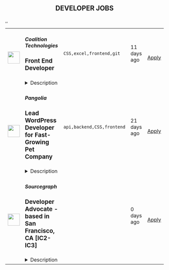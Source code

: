 <div align="center"><h2>DEVELOPER JOBS</h2></div><table><tr>
                <td width="100" height="100" rowspan="2">
                    <img src="https://remotive.com/job/1680495/logo" width="38px" height="auto">
                </td>
                <td width="300">
                    <h5>Coalition Technologies </h5>
                    <h3>Front End Developer</h3>
                </td>
                <td width="300">
                    <code>CSS,excel,frontend,git</code>
                </td>
                <td width="200">
                <text>11 days ago</text>
                </td>
                <td width="100" rowspan="2">
                <a href="https://remotive.com/remote-jobs/software-dev/front-end-developer-1680495" align="right" target="_blank">Apply</a>
                </td>
            </tr>
            <tr>
                <td colspan="3">
                <details><summary>Description</summary>
                <p class="h3">WHY YOU SHOULD APPLY:</p>
<p> </p>
<p>Coalition Technologies is devoted to delivering clients the highest quality work while providing our team a fun, thriving, and innovative environment. Along with the opportunity for tremendous career growth and rapid advancement, CT offers:</p>
<ul style="">
<li style="">The most competitive profit-sharing bonus plan in the industry, paying up to 50% of company profits to full-time employees each month!</li>
<li style="">A highly competitive Paid Time Off plan, promoting quality work-life balance.</li>
<li style="">Subsidized gym memberships to help team members feel their best.</li>
<li style="">Medical, dental, vision, and life insurance packages for all US-based team members.</li>
<li style="">International Health Insurance Reimbursement Program for all international team members, a benefit unique to Coalition.</li>
<li style="">Device upgrade and learning reimbursement programs.</li>
<li style="">Motivating career development plans with clearly defined goals and rewards.</li>
<li style="">Additional job-specific incentives and bonuses.</li>
</ul>
<p>Plus, 100% of our team works remotely with the support of time tracking software. Our company culture specializes in supporting remote team members, and we’ve been doing so for more than a decade. CT welcomes your application, wherever in the world it's coming from!</p>
<p class="h3"> </p>
<p class="h3">YOU SHOULD HAVE:</p>
<p> </p>
<ul style="">
<li style="">An expertise in HTML5, CSS3 and jQuery</li>
<li style="">A thorough understanding of cross-browser compatibility issues</li>
<li style="">Experience with media queries</li>
<li style="">A knowledge of CSS platforms such as Twitter’s Bootstrap</li>
<li style="">An ability to multi-task on multiple projects and tasks at the same time</li>
<li style="">Great attention to detail and be highly organized</li>
<li style="">A positive and upbeat attitude with the ability to learn quickly</li>
<li style="">Proficiency in PHP/MYSQL and AJAX (preferred)</li>
<li style="">Experience with WordPress, BigCommerce, Magento, and Shopify (preferred)</li>
<li style="">Excellent written and spoken English</li>
<li style="">The availability to work 40 hours per week from 9:00 am to 6:00 pm PST</li>
<li style="">The ability to adapt to a diverse and multicultural environment</li>
<li style="">Passion to build a startup</li>
<li style="">Reliable transportation if working in-house</li>
<li style="">A reliable workstation with a fast computer, microphone and speakers, reliable internet and power if working remotely</li>
</ul>
<p class="h3"> </p>
<p class="h3">YOUR DUTIES AND TASKS:</p>
<p> </p>
<ul style="">
<li style="">Transforming complex layout PSDs into pixel-perfect presentation-layer HTML5/CSS3 templates</li>
<li style="">Creating responsive website designs</li>
<li style="">Building websites with WordPress, extending and developing plugins and themes</li>
<li style="">Working with Photoshop, Illustrator, and Fireworks to create images optimized for the web</li>
<li style="">Working with version control systems such as GIT / SVN</li>
<li style="">Working under tight deadlines</li>
<li style="">Handling multiple projects at the same time</li>
<li style="">Producing high quality of work with a strong focus on detail</li>
</ul>
<p class="h5"> </p>
<p class="h5">We are looking for talented and diligent candidates who excel in our skills tests, and will consider these candidates even if past experience or educational background criteria aren't met.</p><p class="h5"><br></p><p>*California, New York, Washington, and Colorado: starting base pay for this position ranges between $15 - $35 per hour.</p>
<p>Compensation may vary based on factors such as experience, 
qualifications, skills test performance, geographic location, and 
seniority of the position offered. Outside of California, New York, 
Washington, and Colorado compensation may fall outside the above ranges.</p>
<img src="https://remotive.com/job/track/1680495/blank.gif?source=public_api" alt=""/>
                </details>
                </td>
            </tr>,<tr>
                <td width="100" height="100" rowspan="2">
                    <img src="https://remotive.com/job/1854159/logo" width="38px" height="auto">
                </td>
                <td width="300">
                    <h5>Pangolia</h5>
                    <h3>Lead WordPress Developer for Fast-Growing Pet Company</h3>
                </td>
                <td width="300">
                    <code>api,backend,CSS,frontend</code>
                </td>
                <td width="200">
                <text>21 days ago</text>
                </td>
                <td width="100" rowspan="2">
                <a href="https://remotive.com/remote-jobs/software-dev/lead-wordpress-developer-for-fast-growing-pet-company-1854159" align="right" target="_blank">Apply</a>
                </td>
            </tr>
            <tr>
                <td colspan="3">
                <details><summary>Description</summary>
                <p class="MsoNormal" style="margin-bottom: 0cm; line-height: normal;"><span style="mso-fareast- mso-font-kerning: 0pt; mso-ligatures: none; mso-ansi-language: #2000; mso-fareast-language: #2000;">(btw, here's a quick video that explains the position: <a href="https://youtu.be/s8aW66ZB8_o?feature=shared" rel="nofollow"><span style="color: blue;">https://youtu.be/s8aW66ZB8_o?feature=shared</span></a>)<br><strong><br></strong></span><strong><span style="mso-fareast-mso-bidi-mso-font-kerning: 0pt; mso-ligatures: none; mso-ansi-language: #2000; mso-fareast-language: #2000;">👉</span></strong><strong><span style="mso-fareast-mso-font-kerning: 0pt; mso-ligatures: none; mso-ansi-language: #2000; mso-fareast-language: #2000;"> Are you a talented web developer who loves WordPress? And do you get excited about building new features that will be used by millions of pet lovers every month? Then this could very well be the opportunity for you!</span></strong></p>
<p> </p>
<p class="MsoNormal" style="margin-bottom: 0cm; line-height: normal;"><span style="mso-fareast- mso-font-kerning: 0pt; mso-ligatures: none; mso-ansi-language: #2000; mso-fareast-language: #2000;"><br>We’re <a href="https://pangolia.com/" rel="nofollow"><span style="color: blue;">Pangolia</span></a>—one of the fastest-growing pet companies, and we’re on a mission to create the biggest, most helpful pet company in the world. Our largest sites: <a href="https://www.catster.com/" rel="nofollow"><span style="color: blue;">Catster.com</span></a>, <a href="https://www.dogster.com/" rel="nofollow"><span style="color: blue;">Dogster.com</span></a>, <a href="https://www.hepper.com/" rel="nofollow"><span style="color: blue;">Hepper.com</span></a>, and <a href="https://petkeen.com/" rel="nofollow"><span style="color: blue;">PetKeen.com</span></a> are visited by more than 60 million pet lovers every year, and we’re undergoing rapid growth.</span></p>
<p> </p>
<p class="MsoNormal" style="margin-bottom: 0cm; line-height: normal;"><span style="mso-fareast- mso-font-kerning: 0pt; mso-ligatures: none; mso-ansi-language: #2000; mso-fareast-language: #2000;"><br>Our media sites are all built on WordPress, and our own cat furniture e-commerce brand, Hepper, is running on WooCommerce.</span></p>
<p> </p>
<p class="MsoNormal" style="margin-bottom: 12.0pt; line-height: normal;"><span style="mso-fareast- mso-font-kerning: 0pt; mso-ligatures: none; mso-ansi-language: #2000; mso-fareast-language: #2000;"><br>In this position you would be the lead web developer, which will consist of fixing the issues that come up, proactively keeping our sites secure, and building new things.</span></p>
<p> </p>
<p class="MsoNormal" style="margin-bottom: 12.0pt; line-height: normal;"><span style="mso-fareast- mso-font-kerning: 0pt; mso-ligatures: none; mso-ansi-language: #2000; mso-fareast-language: #2000;">We’re a 100% remote company so you’d have the freedom to work from anywhere. It's a full-time position (40 hours a week), yet you get to plan your own schedule and work whenever you want. You will become an integral member of our team at Pangolia consisting of a diverse group of more than 80 talented individuals from all over the world, joining us on our united goal of building the biggest, most helpful pet company in the world.</span></p>
<p> </p>
<p class="MsoNormal" style="margin-bottom: 12.0pt; line-height: normal;"><span style="mso-fareast- mso-bidi-mso-font-kerning: 0pt; mso-ligatures: none; mso-ansi-language: #2000; mso-fareast-language: #2000;">📌</span><span style="mso-fareast- mso-font-kerning: 0pt; mso-ligatures: none; mso-ansi-language: #2000; mso-fareast-language: #2000;"> Note: we’re a fast-paced kickass team with very high expectations of ourselves and each other, and <strong>we work really hard</strong>. The webdev department needs to become kickass, so this position will definitely require working on some weekends.</span></p>
<p> </p>
<p class="MsoNormal" style="margin-bottom: 12.0pt; line-height: normal;"><span style="mso-fareast- mso-bidi-mso-font-kerning: 0pt; mso-ligatures: none; mso-ansi-language: #2000; mso-fareast-language: #2000;">💻</span><span style="mso-fareast- mso-font-kerning: 0pt; mso-ligatures: none; mso-ansi-language: #2000; mso-fareast-language: #2000;"> We’re looking for a fullstack developer. However, for this position, <strong>it is much more important to be great at backend coding than frontend design</strong>. Our sites already look great on the front end, but it’s mainly on the back end where a lot of work needs to be done. (we also have graphic designers on our team)</span></p>
<p> </p>
<p class="MsoNormal" style="margin-bottom: 12.0pt; line-height: normal;"><span style="mso-fareast- mso-bidi-mso-font-kerning: 0pt; mso-ligatures: none; mso-ansi-language: #2000; mso-fareast-language: #2000;">💬</span><span style="mso-fareast- mso-font-kerning: 0pt; mso-ligatures: none; mso-ansi-language: #2000; mso-fareast-language: #2000;"> <strong>Strong communication and team collaboration skills are a MUST. </strong>We're a remote company, so great communication is a fundamental part of making the company thrive.</span></p>
<p> </p>
<p class="MsoNormal" style="margin-bottom: 12.0pt; line-height: normal;"><span style="mso-fareast- mso-font-kerning: 0pt; mso-ligatures: none; mso-ansi-language: #2000; mso-fareast-language: #2000;">—&gt; All in all, this is a great opportunity if you’re an amazing developer looking to rapidly grow your skills whilst working alongside peers who are at the top of their field.</span></p>
<p> </p>
<div class="h2" style="margin-bottom: 0cm; line-height: normal;"><strong><span style="mso-fareast- mso-font-kerning: 0pt; mso-ligatures: none; mso-ansi-language: #2000; mso-fareast-language: #2000;">Big projects in front of us right now:</span></strong></div>
<div class="h2" style="margin-bottom: 0cm; line-height: normal;"> </div>
<ol style="">
<li style=""><span style="mso-fareast- mso-font-kerning: 0pt; mso-ligatures: none; mso-ansi-language: #2000; mso-fareast-language: #2000;">Make Catster.com, Dogster.com, PetKeen.com, and Hepper.com the fastest loading websites when compared to our competitors, and have fewer display ads than the competition.<br></span></li>
<li style=""><span style="mso-fareast- mso-font-kerning: 0pt; mso-ligatures: none; mso-ansi-language: #2000; mso-fareast-language: #2000;">Build out the Hepper.com e-commerce experience: revamping checkout pages, category pages, product listings, and making sure that data analytics on Hepper is properly configured.<br></span></li>
<li style=""><span style="mso-fareast- mso-font-kerning: 0pt; mso-ligatures: none; mso-ansi-language: #2000; mso-fareast-language: #2000;">Clearing the big backlog of tasks that has piled up over the last couple of months. We are behind, and we have lots to do, so it’s important that you hit the ground running!</span></li>
<li style=""><span style="mso-fareast- mso-font-kerning: 0pt; mso-ligatures: none; mso-ansi-language: #2000; mso-fareast-language: #2000;">In this role, you would over the next 3-4 months hire 1-2 developers in your department. So, it’s crucial that you’re excited about managing, inspiring, and doing code reviews with other developers too.</span></li>
</ol>
<p> </p>
<p class="MsoNormal" style="margin-bottom: 0cm; line-height: normal;"><strong><span style="mso-fareast- mso-font-kerning: 0pt; mso-ligatures: none; mso-ansi-language: #2000; mso-fareast-language: #2000;">You will be responsible for<br></span></strong></p>
<ul style="">
<li class="MsoNormal" style=""><span style="mso-fareast-mso-font-kerning: 0pt; mso-ligatures: none; mso-ansi-language: #2000; mso-fareast-language: #2000;">Making the webdev department kickass: catching up with the backlog of tasks, and being an amazing communicator.</span></li>
<li class="MsoNormal" style=""><span style="mso-fareast- mso-font-kerning: 0pt; mso-ligatures: none; mso-ansi-language: #2000; mso-fareast-language: #2000;">After 3-4 hiring months: hiring 1-2 web developers who will work under you. It’s therefore important you are excited about hiring, managing, and doing code reviews with developers. We can help teach you the skills to hire and manage developers, though, you must be excited about this for this to work.<br></span></li>
<li class="MsoNormal" style=""><span style="mso-fareast- mso-font-kerning: 0pt; mso-ligatures: none; mso-ansi-language: #2000; mso-fareast-language: #2000;">Developing new tools and software that help millions of pet lovers every month (could for example be to develop a Puppy Weight Chart Tool / Calculator that helps pet owners predict how fast, and how big their dog will grow)</span></li>
<li class="MsoNormal" style=""><span style="mso-fareast- mso-font-kerning: 0pt; mso-ligatures: none; mso-ansi-language: #2000; mso-fareast-language: #2000;">Developing, testing, and maintaining new features and solutions for our WordPress sites for desktop and mobile browsers that are optimized for high traffic.<br></span></li>
<li class="MsoNormal" style=""><span style="mso-fareast- mso-font-kerning: 0pt; mso-ligatures: none; mso-ansi-language: #2000; mso-fareast-language: #2000;">Create, review, and update technical documentation such as contributing to our development processes, QA procedures, and technical planning</span></li>
<li class="MsoNormal" style=""><span style="mso-fareast- mso-font-kerning: 0pt; mso-ligatures: none; mso-ansi-language: #2000; mso-fareast-language: #2000;">Communicating and supporting our content and marketing departments with dev/IT requests, troubleshooting, fixing bugs<br></span></li>
<li class="MsoNormal" style=""><span style="mso-fareast- mso-font-kerning: 0pt; mso-ligatures: none; mso-ansi-language: #2000; mso-fareast-language: #2000;">Performing scheduled and non-scheduled maintenance and security updates on our WordPress sites</span></li>
<li class="MsoNormal" style=""><span style="mso-fareast- mso-font-kerning: 0pt; mso-ligatures: none; mso-ansi-language: #2000; mso-fareast-language: #2000;">Always proactively being on top of things and securing and protecting our WordPress sites from hackers and malware, as well as eliminating risks<br></span></li>
<li class="MsoNormal" style=""><span style="mso-fareast- mso-font-kerning: 0pt; mso-ligatures: none; mso-ansi-language: #2000; mso-fareast-language: #2000;">Be informed of relevant new technology and best practices</span></li>
</ul>
<p> </p>
<p class="MsoNormal" style="margin-bottom: 0cm; line-height: normal;"><strong><span style="mso-fareast- mso-font-kerning: 0pt; mso-ligatures: none; mso-ansi-language: #2000; mso-fareast-language: #2000;">You are expected to have:</span></strong></p>
<p> </p>
<ul style="" type="disc">
<li class="MsoNormal" style=""><span style="mso-fareast- mso-font-kerning: 0pt; mso-ligatures: none; mso-ansi-language: #2000; mso-fareast-language: #2000;"><span style="mso-fareast- mso-font-kerning: 0pt; mso-ligatures: none; mso-ansi-language: #2000; mso-fareast-language: #2000;">Experience with HTML, CSS, JavaScript/jQuery, and PHP</span></span></li>
<li class="MsoNormal" style=""><span style="mso-fareast- mso-font-kerning: 0pt; mso-ligatures: none; mso-ansi-language: #2000; mso-fareast-language: #2000;"><span style="mso-fareast- mso-font-kerning: 0pt; mso-ligatures: none; mso-ansi-language: #2000; mso-fareast-language: #2000;">Experience with MySQL and managing databases</span></span></li>
<li class="MsoNormal" style=""><span style="mso-fareast- mso-font-kerning: 0pt; mso-ligatures: none; mso-ansi-language: #2000; mso-fareast-language: #2000;"><span style="mso-fareast- mso-font-kerning: 0pt; mso-ligatures: none; mso-ansi-language: #2000; mso-fareast-language: #2000;">Experience with WordPress development (e.g. themes, hooks, filters, plugin API, etc)</span></span></li>
<li class="MsoNormal" style=""><span style="mso-fareast- mso-font-kerning: 0pt; mso-ligatures: none; mso-ansi-language: #2000; mso-fareast-language: #2000;"><span style="mso-fareast- mso-font-kerning: 0pt; mso-ligatures: none; mso-ansi-language: #2000; mso-fareast-language: #2000;">Experience with build tools like Webpack or ViteJS</span></span></li>
<li class="MsoNormal" style=""><span style="mso-fareast- mso-font-kerning: 0pt; mso-ligatures: none; mso-ansi-language: #2000; mso-fareast-language: #2000;"><span style="mso-fareast- mso-font-kerning: 0pt; mso-ligatures: none; mso-ansi-language: #2000; mso-fareast-language: #2000;">Experience with Composer and a basic understanding of autoloading, dependency management, and dependency injection</span></span></li>
<li class="MsoNormal" style=""><span style="mso-fareast- mso-font-kerning: 0pt; mso-ligatures: none; mso-ansi-language: #2000; mso-fareast-language: #2000;"><span style="mso-fareast- mso-font-kerning: 0pt; mso-ligatures: none; mso-ansi-language: #2000; mso-fareast-language: #2000;">Experience with SSH and comfortable with basic terminal usage</span></span></li>
<li class="MsoNormal" style=""><span style="mso-fareast- mso-font-kerning: 0pt; mso-ligatures: none; mso-ansi-language: #2000; mso-fareast-language: #2000;"><span style="mso-fareast- mso-font-kerning: 0pt; mso-ligatures: none; mso-ansi-language: #2000; mso-fareast-language: #2000;">Experience with Git (and GitHub)</span></span></li>
<li class="MsoNormal" style=""><span style="mso-fareast- mso-font-kerning: 0pt; mso-ligatures: none; mso-ansi-language: #2000; mso-fareast-language: #2000;"><span style="mso-fareast- mso-font-kerning: 0pt; mso-ligatures: none; mso-ansi-language: #2000; mso-fareast-language: #2000;">Troubleshooting abilities (ie include finding CSS and JavaScript conflicts using browser developer tools, navigating codebases in theme and plugins, and determining whether a plugin or theme code could be causing a code conflict)</span></span></li>
<li class="MsoNormal" style=""><span style="mso-fareast- mso-font-kerning: 0pt; mso-ligatures: none; mso-ansi-language: #2000; mso-fareast-language: #2000;"><span style="mso-fareast- mso-font-kerning: 0pt; mso-ligatures: none; mso-ansi-language: #2000; mso-fareast-language: #2000;">The ability to take a project on your own and get it done before the deadline</span></span></li>
<li class="MsoNormal" style=""><span style="mso-fareast- mso-font-kerning: 0pt; mso-ligatures: none; mso-ansi-language: #2000; mso-fareast-language: #2000;"><span style="mso-fareast- mso-font-kerning: 0pt; mso-ligatures: none; mso-ansi-language: #2000; mso-fareast-language: #2000;">Strong communication skills. This is a MUST as we work remotely. (most of our communication is written in Slack with occasional calls)</span></span>
<p> </p>
</li>
</ul>
<p class="MsoNormal" style="margin-bottom: 0cm; line-height: normal;"><span style="mso-fareast- mso-font-kerning: 0pt; mso-ligatures: none; mso-ansi-language: #2000; mso-fareast-language: #2000;"> </span></p>
<p class="MsoNormal" style="margin-bottom: 12.0pt; line-height: normal;"><strong><span style="mso-fareast- mso-font-kerning: 0pt; mso-ligatures: none; mso-ansi-language: #2000; mso-fareast-language: #2000;">The Type of Person We Would Love For This Role</span></strong></p>
<p> </p>
<p class="MsoNormal" style="margin-bottom: 0cm; line-height: normal;"><span style="mso-fareast- mso-font-kerning: 0pt; mso-ligatures: none; mso-ansi-language: #2000; mso-fareast-language: #2000;">—&gt; You are a dependable, friendly communicator</span></p>
<p> </p>
<p class="MsoNormal" style="margin-bottom: 0cm; line-height: normal;"><span style="mso-fareast- mso-font-kerning: 0pt; mso-ligatures: none; mso-ansi-language: #2000; mso-fareast-language: #2000;">—&gt; You’re passionate about solving problems with smart and elegant programming solutions. Your code is clean, understandable, and well-commented</span></p>
<p> </p>
<p class="MsoNormal" style="margin-bottom: 0cm; line-height: normal;"><span style="mso-fareast- mso-font-kerning: 0pt; mso-ligatures: none; mso-ansi-language: #2000; mso-fareast-language: #2000;">—&gt; You’re a self-starter who loves taking initiative and seeing things through to completion.</span></p>
<p> </p>
<p class="MsoNormal" style="margin-bottom: 0cm; line-height: normal;"><span style="mso-fareast- mso-font-kerning: 0pt; mso-ligatures: none; mso-ansi-language: #2000; mso-fareast-language: #2000;">—&gt; You have the curiosity and desire to learn and grow your skills and discover new modern practices and follow the latest trends in WordPress</span></p>
<p> </p>
<p class="MsoNormal" style="margin-bottom: 12.0pt; line-height: normal;"><span style="mso-fareast- mso-font-kerning: 0pt; mso-ligatures: none; mso-ansi-language: #2000; mso-fareast-language: #2000;">—&gt; You’re able to juggle around and work on different projects and side tasks on a weekly basis. While we wish we could focus on one thing for weeks at a time to make it perfect, that’s often not the reality in a competitive market.</span></p>
<p> </p>
<p class="MsoNormal" style="margin-bottom: 0cm; line-height: normal;"><strong><span style="mso-fareast- mso-font-kerning: 0pt; mso-ligatures: none; mso-ansi-language: #2000; mso-fareast-language: #2000;">Benefits/Perks when working at Pangolia</span></strong></p>
<p> </p>
<p class="MsoNormal" style="margin-bottom: 0cm; line-height: normal;"><span style="mso-fareast- mso-bidi-mso-font-kerning: 0pt; mso-ligatures: none; mso-ansi-language: #2000; mso-fareast-language: #2000;">🌏</span><span style="mso-fareast- mso-font-kerning: 0pt; mso-ligatures: none; mso-ansi-language: #2000; mso-fareast-language: #2000;"> Work from anywhere (we’re 100% remote)</span></p>
<p> </p>
<p class="MsoNormal" style="margin-bottom: 0cm; line-height: normal;"><span style="mso-fareast- mso-bidi-mso-font-kerning: 0pt; mso-ligatures: none; mso-ansi-language: #2000; mso-fareast-language: #2000;">💡</span><span style="mso-fareast- mso-font-kerning: 0pt; mso-ligatures: none; mso-ansi-language: #2000; mso-fareast-language: #2000;"> Work with a hard-working, talented team of kickass people</span></p>
<p> </p>
<p class="MsoNormal" style="margin-bottom: 0cm; line-height: normal;"><span style="mso-fareast- mso-bidi-mso-font-kerning: 0pt; mso-ligatures: none; mso-ansi-language: #2000; mso-fareast-language: #2000;">🕑</span><span style="mso-fareast- mso-font-kerning: 0pt; mso-ligatures: none; mso-ansi-language: #2000; mso-fareast-language: #2000;"> Flexible work hours, you get to plan your own schedule and work whenever you want</span></p>
<p> </p>
<p class="MsoNormal" style="margin-bottom: 0cm; line-height: normal;"><span style="mso-fareast- mso-bidi-mso-font-kerning: 0pt; mso-ligatures: none; mso-ansi-language: #2000; mso-fareast-language: #2000;">🌴</span><span style="mso-fareast- mso-font-kerning: 0pt; mso-ligatures: none; mso-ansi-language: #2000; mso-fareast-language: #2000;"> Company retreats! (we just did a company retreat in Phuket, Thailand!)</span></p>
<p> </p>
<p class="MsoNormal" style="margin-bottom: 0cm; line-height: normal;"><span style="mso-fareast- mso-bidi-mso-font-kerning: 0pt; mso-ligatures: none; mso-ansi-language: #2000; mso-fareast-language: #2000;">💰</span><span style="mso-fareast- mso-font-kerning: 0pt; mso-ligatures: none; mso-ansi-language: #2000; mso-fareast-language: #2000;"> Your payment is paid biweekly (You’re paid every two weeks)</span></p>
<p> </p>
<p class="MsoNormal" style="margin-bottom: 0cm; line-height: normal;"><strong><span style="mso-fareast- mso-bidi-mso-font-kerning: 0pt; mso-ligatures: none; mso-ansi-language: #2000; mso-fareast-language: #2000;">💻</span></strong><span style="mso-fareast- mso-font-kerning: 0pt; mso-ligatures: none; mso-ansi-language: #2000; mso-fareast-language: #2000;"> We encourage you to find a working environment that suits your needs the best if working from home every single day isn’t for you. (We’ll cover monthly membership and/or day passes for co-working spaces.)<br></span><span style="mso-fareast-mso-bidi-mso-font-kerning: 0pt; mso-ligatures: none; mso-ansi-language: #2000; mso-fareast-language: #2000;">⛱️</span><span style="mso-fareast-mso-font-kerning: 0pt; mso-ligatures: none; mso-ansi-language: #2000; mso-fareast-language: #2000;"> 21 days of paid time off every year</span></p>
<p> </p>
<p class="MsoNormal" style="margin-bottom: 0cm; line-height: normal;"><span style="mso-fareast- mso-bidi-mso-font-kerning: 0pt; mso-ligatures: none; mso-ansi-language: #2000; mso-fareast-language: #2000;">🤝</span><span style="mso-fareast- mso-font-kerning: 0pt; mso-ligatures: none; mso-ansi-language: #2000; mso-fareast-language: #2000;"> Your work with a great, talented team that produces a high-growth work environment (we move fast)</span></p>
<p> </p>
<p class="MsoNormal" style="margin-bottom: 12.0pt; line-height: normal;"><span style="mso-fareast- mso-bidi-mso-font-kerning: 0pt; mso-ligatures: none; mso-ansi-language: #2000; mso-fareast-language: #2000;">📈</span><span style="mso-fareast- mso-font-kerning: 0pt; mso-ligatures: none; mso-ansi-language: #2000; mso-fareast-language: #2000;"> Opportunity to move up in the company, and earn higher pay and bonuses</span></p>
<p> </p>
<p class="MsoNormal" style="margin-bottom: 0cm; line-height: normal;"><strong><span style="mso-fareast- mso-font-kerning: 0pt; mso-ligatures: none; mso-ansi-language: #2000; mso-fareast-language: #2000;">Some things to know about our workflow</span></strong></p>
<p> </p>
<ul style="" type="disc">
<li class="MsoNormal" style=""><span style="mso-fareast- mso-font-kerning: 0pt; mso-ligatures: none; mso-ansi-language: #2000; mso-fareast-language: #2000;"><span style="mso-fareast- mso-font-kerning: 0pt; mso-ligatures: none; mso-ansi-language: #2000; mso-fareast-language: #2000;">Every Monday, we have a one-on-one Zoom meeting to discuss our goals, whether you are meeting your goals, what went well, what did not go well, and so on.</span></span>
<p> </p>
</li>
<li class="MsoNormal" style=""><span style="mso-fareast- mso-font-kerning: 0pt; mso-ligatures: none; mso-ansi-language: #2000; mso-fareast-language: #2000;"><span style="mso-fareast- mso-font-kerning: 0pt; mso-ligatures: none; mso-ansi-language: #2000; mso-fareast-language: #2000;">You would work directly with the CEO, Simon, who trusts you with your responsibility areas and empowers you to come up with and for you to find the solutions. In other words: this role has a lot of freedom for you to work in the way that you think is best for the company. Simon and the team do not micromanage and have no interest in doing so.</span></span>
<p> </p>
</li>
<li class="MsoNormal" style=""><span style="mso-fareast- mso-font-kerning: 0pt; mso-ligatures: none; mso-ansi-language: #2000; mso-fareast-language: #2000;"><span style="mso-fareast- mso-font-kerning: 0pt; mso-ligatures: none; mso-ansi-language: #2000; mso-fareast-language: #2000;">You’re also responsible for maintaining the Github repository of the project you’re working on, committing/pushing/documenting your changes, commenting on your code, and writing SOPs or technical documentation (if necessary). It doesn’t have to be pages long and can be very short and concise. But, as a developer, it makes life so much easier if you can return to your code in the future without having to think too hard about what you did. This is also about being considerate of your teammates' time.</span></span>
<p> </p>
</li>
<li class="MsoNormal" style=""><span style="mso-fareast- mso-font-kerning: 0pt; mso-ligatures: none; mso-ansi-language: #2000; mso-fareast-language: #2000;"><span style="mso-fareast- mso-font-kerning: 0pt; mso-ligatures: none; mso-ansi-language: #2000; mso-fareast-language: #2000;">There must be some overlap in our working hours so you can respond to urgent requests (if any) or chat with your manager or any of our departments on demand if they have an IT question. This means that some extra tasks may arise during the week.</span></span>
<p> </p>
</li>
<li class="MsoNormal" style=""><span style="mso-fareast- mso-font-kerning: 0pt; mso-ligatures: none; mso-ansi-language: #2000; mso-fareast-language: #2000;"><span style="mso-fareast- mso-font-kerning: 0pt; mso-ligatures: none; mso-ansi-language: #2000; mso-fareast-language: #2000;">You might have a day where one of our team members needs something urgent and needs it done the same or the next day, which can be valuable to the company, or a major issue needs to be fixed ASAP, in which case you might have to drop what you're working on and work on that. If your main project's deadline cannot be met because of this (which is understandable), you should be able to communicate this on time.</span></span>
<p> </p>
</li>
<li class="MsoNormal" style=""><span style="mso-fareast- mso-font-kerning: 0pt; mso-ligatures: none; mso-ansi-language: #2000; mso-fareast-language: #2000;"><span style="mso-fareast- mso-font-kerning: 0pt; mso-ligatures: none; mso-ansi-language: #2000; mso-fareast-language: #2000;">However, most of the time you are able to work on your main projects in solitary. We understand that developers need complete focus. You can also chat and ask questions in our Slack channels.</span></span>
<p> </p>
</li>
</ul>
<p class="MsoNormal" style="margin-bottom: 0cm; line-height: normal;"><strong><span style="mso-fareast- mso-font-kerning: 0pt; mso-ligatures: none; mso-ansi-language: #2000; mso-fareast-language: #2000;">The team (and our work culture)</span></strong></p>
<p> </p>
<p class="MsoNormal" style="margin-bottom: 12.0pt; line-height: normal;"><span style="mso-fareast- mso-font-kerning: 0pt; mso-ligatures: none; mso-ansi-language: #2000; mso-fareast-language: #2000;">You’ll get to be part of a 100% remote company consisting of a diverse group of 80 talented individuals from all over the world. The people you will find on the team are veterinarians, marketers, content writers, editors, social media managers, graphics designers, content managers, and a lot more.</span></p>
<p> </p>
<p class="MsoNormal" style="margin-bottom: 12.0pt; line-height: normal;"><span style="mso-fareast- mso-font-kerning: 0pt; mso-ligatures: none; mso-ansi-language: #2000; mso-fareast-language: #2000;">And you’ll get to join us on our united mission of improving the lives of pets and those who care for them. We dream big, and our mission is to become the biggest, most helpful pet company in the world.</span></p>
<p> </p>
<p class="MsoNormal" style="margin-bottom: 12.0pt; line-height: normal;"><span style="mso-fareast- mso-font-kerning: 0pt; mso-ligatures: none; mso-ansi-language: #2000; mso-fareast-language: #2000;">You’ll get to be part of a company that’s undergoing hyper-growth, and the fast-paced work environment that comes with it.</span></p>
<p> </p>
<p class="MsoNormal" style="margin-bottom: 12.0pt; line-height: normal;"><span style="mso-fareast- mso-font-kerning: 0pt; mso-ligatures: none; mso-ansi-language: #2000; mso-fareast-language: #2000;">And we’ve managed to grow at a healthy pace without ever sacrificing our culture and values.</span></p>
<p> </p>
<p class="MsoNormal" style="margin-bottom: 12.0pt; line-height: normal;"><span style="mso-fareast- mso-font-kerning: 0pt; mso-ligatures: none; mso-ansi-language: #2000; mso-fareast-language: #2000;">Our company culture is focused on work and collaboration, but also being open to the casual humor and chatter that makes us get to know each other.</span></p>
<p> </p>
<p class="MsoNormal" style="margin-bottom: 0cm; line-height: normal;"><span style="mso-fareast- mso-font-kerning: 0pt; mso-ligatures: none; mso-ansi-language: #2000; mso-fareast-language: #2000;">We value the freedom of being able to work from anywhere, trust, and collaboration.</span></p>
<img src="https://remotive.com/job/track/1854159/blank.gif?source=public_api" alt=""/>
                </details>
                </td>
            </tr>,<tr>
                <td width="100" height="100" rowspan="2">
                    <img src="https://pbs.twimg.com/profile_images/1428393724527190022/4mt5PACL_400x400.png" width="38px" height="auto">
                </td>
                <td width="300">
                    <h5>Sourcegraph</h5>
                    <h3>Developer Advocate - based in San Francisco, CA [IC2-IC3]</h3>
                </td>
                <td width="300">
                    <code></code>
                </td>
                <td width="200">
                <text>0 days ago</text>
                </td>
                <td width="100" rowspan="2">
                <a href="https://boards.greenhouse.io/sourcegraph91/jobs/4913314004" align="right" target="_blank">Apply</a>
                </td>
            </tr>
            <tr>
                <td colspan="3">
                <details><summary>Description</summary>
                
    <div class="content-intro"><h3>ALL SOURCEGRAPH ROLES ARE FULLY REMOTE</h3>
<h2><span style="color: #a112ff;">Who we are</span></h2>
<p>Our mission at Sourcegraph is to make it so that&nbsp;<a class="c-link" href="https://handbook.sourcegraph.com/strategy-goals/strategy" target="_blank" data-stringify-link="https://handbook.sourcegraph.com/strategy-goals/strategy" data-sk="tooltip_parent">everyone can code</a>, not just ~0.1% of the population. Our code graph powers Cody, the most powerful and accurate AI coding assistant, as well as our Code Search product, which helps devs explore their entire codebase and make large-scale migrations and security fixes. We’re building software that builds software, and in doing so we’re making devs more productive and preparing for a world where a lot more code gets written.</p>
<p>It’s an exciting time to join Sourcegraph. AI has taken over the world, and we’ve spent the last 10 years building infrastructure that’s integral to making AI generated code more powerful and accurate. Our customers include 4/5 FAANG companies, 4 of the top 10 banks, government organizations, Uber, Plaid, and many other companies building the software that pushes the world forward. We’ve raised $225M at a $2.625B valuation from <a class="c-link" href="https://techcrunch.com/2021/07/13/sourcegraph-raises-125m-series-d-on-2-6b-valuation-for-universal-code-search-tool/" target="_blank" data-stringify-link="https://techcrunch.com/2021/07/13/sourcegraph-raises-125m-series-d-on-2-6b-valuation-for-universal-code-search-tool/" data-sk="tooltip_parent">Andreessen Horowitz</a>,&nbsp;<a class="c-link" href="https://about.sourcegraph.com/blog/series-c-with-sequoia/" target="_blank" data-stringify-link="https://about.sourcegraph.com/blog/series-c-with-sequoia/" data-sk="tooltip_parent">Sequoia</a>,&nbsp;<a class="c-link" href="https://www.redpoint.com/companies/sourcegraph/" target="_blank" data-stringify-link="https://www.redpoint.com/companies/sourcegraph/" data-sk="tooltip_parent">Redpoint</a>,&nbsp;<a class="c-link" href="https://medium.com/craft-ventures/why-we-invested-in-sourcegraph-5ace28317e3d" target="_blank" data-stringify-link="https://medium.com/craft-ventures/why-we-invested-in-sourcegraph-5ace28317e3d" data-sk="tooltip_parent">Craft</a>&nbsp;and others. We’re making ambitious bets on our future and we’re looking to hire exceptional people to join our team as we make Sourcegraph one of the biggest and most influential companies in the world.</p></div>

    <h2><span style="color: rgb(140, 51, 236);">Working hours</span></h2>
<p>While Sourcegraph is fully remote, we require the successful candidate for this role to reside in San Francisco, California. Regular attendance at weekly Developer and AI events in the city is an essential aspect of this position.</p>
<h2><span style="color: rgb(140, 51, 236);">Why this job is exciting</span></h2>
<p><a href="https://about.sourcegraph.com/cody?utm_source=google&amp;utm_medium=cpc&amp;utm_campaign=19895311885&amp;utm_term=sourcegraph%20cody&amp;gclid=CjwKCAjw0ZiiBhBKEiwA4PT9z9jbT-6ncbQS5bLcQHfuIy9Je5bCogDwICrbbZ8Z9TkwiKkenGMuFRoCptEQAvD_BwE">Cody</a> is the best AI coding assistant today, and you'll get to help build it and get it in the hands of millions of devs. (It's also open source and built in public.) AI applied to software engineering will change the world more than any single other technology. We're perfectly positioned to keep building the best coding AI because of our large-scale, deep understanding of code inside the most advanced companies in the world and across the world of public code.</p>
<p>As a Developer Advocate, you will spend 75% of your time engaging with Developers at events in person and 25% of your time creating content and recording videos.</p>
<h2><span style="color: rgb(140, 51, 236);">Job responsibilities</span></h2>
<ul>
<li>Attend 1-3 meet-ups and events in San Francisco weekly</li>
<li>Represent our user community within Sourcegraph</li>
<li>Build apps with Cody in public</li>
<li>Build integrations on top of Cody (such as teaching Cody how to use and gather information from other dev tools, including logging, perf, etc., tools)</li>
<li>Livestream and record demos of what you build, for Twitter, YouTube, Twitch, etc.</li>
<li>Be an incredibly helpful and inspirational member of our dev community yourself and help grow it</li>
<li>Write awesome technical blog posts</li>
<li>Promote Sourcegraph on social media</li>
<li>Help connect our user community growth to our product-led growth engine</li>
<li>Overall, help define what dev advocacy means at Sourcegraph</li>
</ul>
<h2><span style="color: rgb(140, 51, 236);">Skills and experience</span></h2>
<p>Your skill-set:</p>
<ul>
<li>You are intrinsically motivated by Sourcegraph’s mission and <a href="https://about.sourcegraph.com/cody?utm_source=google&amp;utm_medium=cpc&amp;utm_campaign=19895311885&amp;utm_term=sourcegraph%20cody&amp;gclid=CjwKCAjw0ZiiBhBKEiwA4PT9z9jbT-6ncbQS5bLcQHfuIy9Je5bCogDwICrbbZ8Z9TkwiKkenGMuFRoCptEQAvD_BwE">Cody</a>.&nbsp;</li>
<li>Experience as a software engineer or prolific coding</li>
<li>TypeScript skills (<a href="https://sourcegraph.com/github.com/sourcegraph/sourcegraph/-/tree/client/cody">Cody's code</a> is open source)</li>
<li>Able to communicate technical concepts in a simple and engaging way</li>
<li>Experience creating high-quality technical writing and videos</li>
<li>Experience working in a high-agency environment that requires ownership</li>
</ul>
<p>&nbsp;Bonus Points:</p>
<ul>
<li>You’ve established a strong following on social media platforms</li>
</ul>
<h2><span style="color: rgb(140, 51, 236);">Level</span></h2>
<p>This job is an IC2-IC3.&nbsp; You can read more about <a href="https://handbook.sourcegraph.com/benefits-pay-perks/pay-expenses/compensation/leveling-guide/">our job leveling philosophy</a> in our Handbook.</p>
<h2><span style="color: rgb(140, 51, 236);">Compensation</span></h2>
<p><strong>We pay you an above-average salary</strong> because we want to hire the best people who are fully focused on helping Sourcegraph succeed, not worried about paying bills. You will have the flexibility to work and live anywhere in the world<em> (unless specified otherwise in the job description)</em>, and we’ll never take your location or current/past salary information into account when determining your compensation.&nbsp; As an <a href="https://handbook.sourcegraph.com/company-info-and-process/values/#sts=Open%20and%20transparent">open and transparent </a>company that values equitable and competitive compensation for everyone, our <a href="https://handbook.sourcegraph.com/benefits-pay-perks/pay-expenses/compensation/">compensation ranges are visible</a> to every single Sourcegraph Teammate. To determine your salary, we use a number of market and data-driven salary sources and target the high-end of the range, ensuring that we’re always paying above market regardless of where you live in the world.&nbsp;&nbsp;</p>
<p>The target compensation for this role is $128,314 USD (IC2) and $158,404 (IC3)&nbsp; base.</p>
<p>&nbsp;In addition to our cash compensation, we offer equity (because when we succeed as a company, we want you to succeed, too) and generous <a href="https://handbook.sourcegraph.com/benefits-pay-perks/benefits-perks/">perks &amp; benefits</a>.</p>
<h2><strong><span style="color: #8c33ec;">Interview process</span>&nbsp;</strong></h2>
<p><em><span style="font-weight: 400;">Below is the interview process you can expect for this role (you can read more about </span></em><a href="https://handbook.sourcegraph.com/talent/types_of_interviews"><em><span style="font-weight: 400;">the types of interviews</span></em></a><em><span style="font-weight: 400;"> in our Handbook). It may look like a lot of steps, but rest assured that we move quickly and the steps are designed to help you get the information needed to determine if we’re the right fit for you… Interviewing is a two-way street, after all!&nbsp;</span></em></p>
<p><span style="font-weight: 400;">We expect the interview process to take 4.5</span><span style="font-weight: 400;">&nbsp;</span><span style="font-weight: 400;">hours in total.</span><span style="font-weight: 400;">&nbsp;</span><span style="font-weight: 400;"><br><br></span></p>
<p><strong>👋 Introduction Stage</strong><span style="font-weight: 400;"> - we have initial conversations to get to know you better…</span></p>
<ul>
<li style="font-weight: 400;"><span style="font-weight: 400;">[30m] </span><a href="https://handbook.sourcegraph.com/departments/people-talent/talent/process/types_of_interviews/#recruiter-screen"><span style="font-weight: 400;">Recruiter Screen</span></a><span style="font-weight: 400;"> with Kelsey Nagel</span></li>
<li style="font-weight: 400;"><span style="font-weight: 400;">[30m] </span><a href="https://handbook.sourcegraph.com/departments/people-talent/talent/process/types_of_interviews/#hiring-manager-screen"><span style="font-weight: 400;">Hiring Manager Screen</span></a> with Ado Kukic</li>
</ul>
<p><strong>🧑‍💻 Team Interview Stage</strong><span style="font-weight: 400;"> - we then delve into your experience in more depth and introduce you to members of the team…</span></p>
<ul>
<li style="font-weight: 400;"><span style="font-weight: 400;">[60m] </span><a href="https://handbook.sourcegraph.com/departments/people-talent/talent/process/types_of_interviews/#resume-deep-dive"><span style="font-weight: 400;">Resume Deep Dive</span></a> with Kelsey Nagel and Ado Kukic</li>
<li>[60m]&nbsp;<a href="https://handbook.sourcegraph.com/departments/people-talent/talent/process/types_of_interviews/#developer-relations-working-session">Working Session</a>&nbsp;with Alex Isken, Justin Dorfman, Raman Sharma, Beyang Liu, Ado Kukic, Amie Rotherham</li>
<li>[45m]&nbsp;<a href="https://about.sourcegraph.com/handbook/talent/types_of_interviews#cross-functional-team-collaboration-interview">Cross-functional team collaboration</a>&nbsp;with Justin Dorfman and Amie Rotherham&nbsp;</li>
</ul>
<p><strong>🎉 Final Interview Stage </strong><span style="font-weight: 400;">- we move you to our final round, where you meet cross-functional partners and gain a better understanding of our business and values holistically…</span></p>
<ul>
<li style="font-weight: 400;"><span style="font-weight: 400;">[30m] </span><a href="https://handbook.sourcegraph.com/departments/people-talent/talent/process/types_of_interviews/#values-interview"><span style="font-weight: 400;">Values Interview</span></a></li>
<li style="font-weight: 400;"><span style="font-weight: 400;">[30m] </span><a href="https://handbook.sourcegraph.com/departments/people-talent/talent/process/types_of_interviews/#leadership-interview"><span style="font-weight: 400;">Leadership Interview</span></a><span style="font-weight: 400;"> with Quinn Slack or Beyang Liu&nbsp;</span></li>
<li style="font-weight: 400;"><span style="font-weight: 400;">We check references and conduct your background check</span></li>
</ul>
<p><span style="font-weight: 400;">Please note - you are welcome to request additional conversations with anyone you would like to meet, but didn’t get to meet during the interview process. You can learn more about the team&nbsp;<a href="https://handbook.sourcegraph.com/team/">here</a>.&nbsp;</span></p>

    

    <div class="content-conclusion"><h2><span style="color: #a112ff;">Not sure if this is you?</span></h2>
<p><span style="font-weight: 400;">We want a diverse, global team, with a broad range of experience and perspectives. If this job sounds great, but you’re not sure if you qualify, apply anyway! We carefully consider every application, and will either move forward with you, find another team that might be a better fit, keep in touch for future opportunities, or thank you for your time.</span></p>
<h2><span style="color: #a112ff;">Learn more about us</span></h2>
<p><span style="font-weight: 400;">To create a product that serves the needs of all developers, we are building a diverse </span><a href="https://handbook.sourcegraph.com/company-info-and-process/remote"><span style="font-weight: 400;">all-remote team</span></a><span style="font-weight: 400;"> that is </span><a href="https://handbook.sourcegraph.com/team"><span style="font-weight: 400;">distributed across the world</span></a><span style="font-weight: 400;">. Sourcegraph is an equal opportunity workplace; we welcome people from all backgrounds and communities.&nbsp;</span></p>
<p><span style="font-weight: 400;">We provide </span><a href="https://about.sourcegraph.com/handbook/people-ops/compensation"><span style="font-weight: 400;">competitive compensation</span></a><span style="font-weight: 400;"> and </span><a href="https://about.sourcegraph.com/handbook/people-ops/benefits-and-perks"><span style="font-weight: 400;">practical benefits</span></a><span style="font-weight: 400;"> to keep you happy and healthy so that you can do your best work.&nbsp;</span><span style="font-weight: 400;">&nbsp;</span></p>
<p><span style="font-weight: 400;">Learn more about what it is like to work at Sourcegraph by reading </span><a href="https://about.sourcegraph.com/handbook/"><span style="font-weight: 400;">our handbook</span></a><span style="font-weight: 400;">.</span></p>
<p><span style="font-weight: 400;">We want to ensure Sourcegraph is an environment that suits your working style and empowers you to do your best work, so we are eager to answer any questions that you have about us at any point in the interview process.</span></p>
<p><span style="font-weight: 400;">Go back to the </span><a href="https://about.sourcegraph.com/jobs/"><span style="font-weight: 400;">careers page</span></a><span style="font-weight: 400;"> for all open positions.</span></p>
<p>&nbsp;</p>
<p><em><span style="font-weight: 400;">Sourcegraph participates in <a href="https://handbook.sourcegraph.com/departments/people-talent/e-verify/" target="_blank">E-Verify</a> for U.S. Employees</span></em></p></div>

                </details>
                </td>
            </tr>,<tr>
                <td width="100" height="100" rowspan="2">
                    <img src="https://pbs.twimg.com/profile_images/378800000147745937/0fac42c12b433bbbd53ff3e15cd6fca4_400x400.png" width="38px" height="auto">
                </td>
                <td width="300">
                    <h5>MixRank</h5>
                    <h3>Full-Stack Web Developer  - Global/Remote</h3>
                </td>
                <td width="300">
                    <code></code>
                </td>
                <td width="200">
                <text>0 days ago</text>
                </td>
                <td width="100" rowspan="2">
                <a href="https://www.ycombinator.com/companies/mixrank/jobs/TXvOcDb-full-stack-web-developer-global-remote" align="right" target="_blank">Apply</a>
                </td>
            </tr>
            <tr>
                <td colspan="3">
                <details><summary>Description</summary>
                <p>At MixRank, we create B2B SaaS products that enable sales, marketing, finance, and business intelligence teams to accelerate their business with data and insights into their customers. One that provides the most comprehensive database of mobile apps and websites, technographics, companies, and decision makers. It's a platform created with the sole purpose of providing the fastest way for sales reps to build prospect lists, prioritize leads, and contact decision-makers.</p>
<p>We're looking for remote engineers to build web applications and APIs. The ideal candidate is looking to grow into position of technical leadership in product development.</p>
<p>Experience with full-stack web development, Python, PostgreSQL, and Linux is required. Competency or interest in data visualization, UI, UX, and design are desired.</p>
<p>Why Join MixRank? Fully-remote, no HQ office. Team of 32 people across 15+ countries Invested in by Y Combinator, 500 Startups, Mark Cuban. Profitable and growing 50% every year.</p>
<p>Please include your updated resume when applying for this role.</p>

                </details>
                </td>
            </tr>,<tr>
                <td width="100" height="100" rowspan="2">
                    <img src="https://pbs.twimg.com/profile_images/966759182589308928/s5rZXoWk_400x400.jpg" width="38px" height="auto">
                </td>
                <td width="300">
                    <h5>Status</h5>
                    <h3>Senior Frontend Developer (JS, Typescript, React)</h3>
                </td>
                <td width="300">
                    <code></code>
                </td>
                <td width="200">
                <text>0 days ago</text>
                </td>
                <td width="100" rowspan="2">
                <a href="https://boards.greenhouse.io/embed/job_app?for=status72&token=5567968&b=https%3A%2F%2Fjobs.status.im%2F" align="right" target="_blank">Apply</a>
                </td>
            </tr>
            <tr>
                <td colspan="3">
                <details><summary>Description</summary>
                
    <div class="content-intro"><p style="text-align: justify;"><strong>About Status</strong></p>
<p style="text-align: justify;"><span style="font-weight: 400;">Status is building the tools and infrastructure for the advancement of a secure, private, and open web3.&nbsp;</span></p>
<p style="text-align: justify;"><span style="font-weight: 400;">With the high level goals of preserving the right to privacy, mitigating the risk of censorship, and promoting economic trade in a transparent, open manner, Status is building a community where anyone is welcome to join and contribute.</span></p>
<p style="text-align: justify;"><span style="font-weight: 400;">As an organization, Status seeks to push the web3 ecosystem forward through research, creation of developer tools, and support of the open source community.&nbsp;</span></p>
<p style="text-align: justify;"><span style="font-weight: 400;">As a product, Status is an open source, Ethereum-based app that gives users the power to chat, transact, and access a revolutionary world of DApps on the decentralized web. But Status is also building foundational infrastructure for the whole Ethereum ecosystem, including the Nimbus ETH 1.0 and 2.0 clients, the Keycard hardware wallet, and the Waku messaging protocol; the p2p communication layer for Web3.</span></p>
<p style="text-align: justify;"><span style="font-weight: 400;">As a team, Status has been completely distributed since inception.&nbsp; Our team is currently 200+ core contributors strong, and welcomes a growing number of community members from all walks of life, scattered all around the globe.&nbsp;</span></p>
<p style="text-align: justify;"><span style="font-weight: 400;">We care deeply about open source, and our organizational structure has minimal hierarchy and no fixed work hours. We believe in working with a high degree of autonomy while supporting the organization's priorities.</span></p></div>

    <div class="careers-block__trix external-panel text-left">
<p><strong>The role:</strong></p>
<p>We are looking for an experienced React developer to join a small, fully asynchronous team, who will take ownership of certain web-related areas at Status. Your role will not only involve translating high-level designs into production-ready UI, but also collaborating with colleagues across the stack to deliver new features.&nbsp;</p>
<p>Our stack is built on modern foundations – a monorepo powered by TypeScript, React, Storybook, Vite, Vitest, Playwright, ESLint, Prettier, Yarn Workspaces, and Turborepo. As we work in the open and are fully open-source, you can get a better idea of who we are and the work we are doing by browsing our <a href="https://github.com/status-im/status-web">Status Web</a> repository. We strive to build solid foundations that will enable us to continuously make progress. We don't expect you to have a background in everything we use, but we do expect strong JavaScript fundamentals and experience working with React and TypeScript.</p>
<p>We function as generalists, often undertaking a variety of challenges, and deeply care about the quality of our work. We look forward to collaborating with experienced individuals who can operate independently, make important decisions, and take ownership.</p>
<p><strong>Key responsibilities:&nbsp;</strong></p>
<ul>
<li>Building new features with beautiful and scalable UI components from start to finish</li>
<li>Building and maintaining the new React implementation of Status’ design system</li>
<li>Collaborating with other people across the teams</li>
<li>Gathering feedback from users and developers to better understand their needs</li>
</ul>
<p><strong>You ideally will have:</strong></p>
<ul>
<li>Clear and effective communication skills, both verbally and written</li>
<li>Thoughtful and pragmatic problem-solving</li>
<li>5+ years of software engineering experience, with 3+ years of experience with React</li>
<li>Experience writing modern, performant, and accessible React code&nbsp;</li>
<li>Strong knowledge of JavaScript, and ideally TypeScript</li>
<li>Prior experience creating a component library</li>
</ul>
<p><strong>Hiring process:</strong></p>
<p><em>The steps may change along the way if we see it makes sense to adapt the interview stages, so please consider the above as a guideline.&nbsp;</em></p>
<ul>
<li>Call with Talent</li>
<li>Technical interview&nbsp;</li>
<li>Paid task</li>
<li>Technical interview</li>
<li>Final interview</li>
</ul>
<p><strong>Compensation:</strong></p>
<p>The expected compensation range for this role is negotiable, dependent on how we assess your skills and experience throughout our interview process. We are happy to pay in any mix of fiat/crypto.</p>
</div>

    

    

                </details>
                </td>
            </tr>,<tr>
                <td width="100" height="100" rowspan="2">
                    <img src="https://pbs.twimg.com/profile_images/1673959375340290050/x7pNtXQ7_400x400.jpg" width="38px" height="auto">
                </td>
                <td width="300">
                    <h5>Canonical</h5>
                    <h3>Developer Relations Engineer</h3>
                </td>
                <td width="300">
                    <code></code>
                </td>
                <td width="200">
                <text>0 days ago</text>
                </td>
                <td width="100" rowspan="2">
                <a href="https://canonical.com/careers/3655681" align="right" target="_blank">Apply</a>
                </td>
            </tr>
            <tr>
                <td colspan="3">
                <details><summary>Description</summary>
                
      <p>As the publisher of Ubuntu we serve millions of developers, building for the cloud, IoT and data science. We aim to make open source easier and more reliable for innovators and enterprises.</p>
<p>We have created a new Developer Relations team to engage directly with open source communities and developer-centric organisations. We hope both to communicate our vision and products for better open source development experiences, and also to have a better feedback loop from those audiences to shape our offerings and priorities.</p>
<p>A Developer Relations Engineer is a technical expert, strategist and communicator with deep empathy for developers. This discipline combines practical engineering skills with firm diplomacy across organisational boundaries, in both directions. Like our audience, a Developer Relations Engineer is never satisfied with the status quo, and is driven by an insatiable curiosity to find better ways to get things done. They are problem-solvers and inventors, who understand people's needs and love the way that tools can be adapted to meet them. They stay current with tech trends and provide insights and guidance while fostering innovation.</p>
<p>Location: we are building our initial DevRel team in Europe, Middle East, African and American time zones</p>
<h2>What your day will look like</h2>
<ul>
<li>Contribute to product management team meetings</li>
<li>Maintain conversations with developer community members</li>
<li>Engage on IRC, social media, product forums, meet-ups and more</li>
<li>Collaborate across Canonical teams</li>
<li>Solve specific technical problems that users or colleagues have identified</li>
<li>Contribute to technical documentation</li>
<li>Work on technical articles, presentations or workshops&nbsp;</li>
<li>Identify new opportunities in developer experience</li>
<li>Present at conferences, meetups or technical events</li>
</ul>
<h2>What we are looking for in you</h2>
<ul>
<li>An exceptional academic track record from both high school and university</li>
<li>Undergraduate degree in Computer Science or STEM, or a compelling narrative about your alternative path</li>
<li>Drive and a track record of going above-and-beyond expectations</li>
<li>Developer with a demonstrable engagement in open-source software</li>
<li>Well-organised, self-starting and able to deliver to schedule</li>
<li>Professional manner interacting with colleagues, partners, and community</li>
<li>Experience of Linux software packaging (deb, rpm or snap)</li>
<li>Contributor to open-source communities, software and documentation</li>
<li>An engaging, vivacious speaker and presenter</li>
<li>Effective, tactful, empathetic and confident</li>
<li>Builds trust, relationships and confidence</li>
<li>Result-oriented, with a personal drive to meet commitments&nbsp;</li>
<li>Ability to travel twice a year, for company events up to two weeks each</li>
<li>Ability to travel in addition to upstream and industry events</li>
</ul>
<h2>Additional skills that you might also bring</h2>
<ul>
<li>Experience in a developer advocacy or community role</li>
<li>Ops and system administration experience</li>
<li>Performance engineering and security experience</li>
</ul>
<h2>What we offer you</h2>
<p>We consider geographical location, experience, and performance in shaping compensation worldwide. We revisit compensation annually (and more often for graduates and associates) to ensure we recognise outstanding performance. In addition to base pay, we offer a performance-driven annual bonus. We provide all team members with additional benefits, which reflect our values and ideals. We balance our programs to meet local needs and ensure fairness globally.</p>
<ul>
<li>Distributed work environment with twice-yearly team sprints in person</li>
<li>Personal learning and development budget of USD 2,000 per year</li>
<li>Annual compensation review</li>
<li>Recognition rewards</li>
<li>Annual holiday leave</li>
<li>Maternity and paternity leave</li>
<li>Employee Assistance Programme</li>
<li>Opportunity to travel to new locations to meet colleagues</li>
<li>Priority Pass, and travel upgrades for long haul company events</li>
</ul>
<h2>About Canonical</h2>
<p>Canonical is a pioneering tech firm at the forefront of the global move to open source. As the company that publishes Ubuntu, one of the most important open source projects and the platform for AI, IoT and the cloud, we are changing the world on a daily basis. We recruit on a global basis and set a very high standard for people joining the company. We expect excellence - in order to succeed, we need to be the best at what we do. Canonical has been a remote-first company since its inception in 2004.​ Working here is a step into the future, and will challenge you to think differently, work smarter, learn new skills, and raise your game.</p>
<h2>Canonical is an equal opportunity employer</h2>
<p>We are proud to foster a workplace free from discrimination. Diversity of experience, perspectives, and background create a better work environment and better products.<a href="https://canonical.com/careers/diversity/identity"> Whatever your identity, we will give your application fair consideration.</a></p>
<p>#LI-remote</p>
<h2><br><br></h2>
    
                </details>
                </td>
            </tr>,<tr>
                <td width="100" height="100" rowspan="2">
                    <img src="https://pbs.twimg.com/profile_images/1673959375340290050/x7pNtXQ7_400x400.jpg" width="38px" height="auto">
                </td>
                <td width="300">
                    <h5>Canonical</h5>
                    <h3>Developer Relations Engineer</h3>
                </td>
                <td width="300">
                    <code></code>
                </td>
                <td width="200">
                <text>0 days ago</text>
                </td>
                <td width="100" rowspan="2">
                <a href="https://canonical.com/careers/5143011" align="right" target="_blank">Apply</a>
                </td>
            </tr>
            <tr>
                <td colspan="3">
                <details><summary>Description</summary>
                
      <p>As the publisher of Ubuntu we serve millions of developers, building for the cloud, IoT and data science. We aim to make open source easier and more reliable for innovators and enterprises.</p>
<p>We have created a new Developer Relations team to engage directly with open source communities and developer-centric organisations. We hope both to communicate our vision and products for better open source development experiences, and also to have a better feedback loop from those audiences to shape our offerings and priorities.</p>
<p>A Developer Relations Engineer is a technical expert, strategist and communicator with deep empathy for developers. This discipline combines practical engineering skills with firm diplomacy across organisational boundaries, in both directions. Like our audience, a Developer Relations Engineer is never satisfied with the status quo, and is driven by an insatiable curiosity to find better ways to get things done. They are problem-solvers and inventors, who understand people's needs and love the way that tools can be adapted to meet them. They stay current with tech trends and provide insights and guidance while fostering innovation.</p>
<p><strong>Location</strong>: <em>we are building our initial DevRel team in Europe, Middle East, African and American time zones</em></p>
<h2>What your day will look like</h2>
<p>In a typical day, a developer relations engineer might:</p>
<ul>
<li>take part in team product meetings, at levels from strategy to day-by-day development progress, contributing insight and expertise</li>
<li>maintain conversations with developer community members wherever they may be found - IRC, social media, product forums, meet-ups and more</li>
<li>work with colleagues in other teams in the company, as part of efforts to help establish commonality and consistent approaches&nbsp;</li>
<li>help solve specific technical problems that users or colleagues have identified&nbsp;</li>
<li>contribute to technical documentation to ensure that developer users' needs are met there</li>
<li>work on technical articles, presentations or workshops&nbsp;</li>
<li>identify new opportunities and directions for improvement in the developer experience we provide</li>
<li>present at conferences, meetups or technical events</li>
</ul>
<h2>What we are looking for in you</h2>
<p>A strong candidate</p>
<ul>
<li>is a programmer or developer with a demonstrable passion for and engagement in open-source software</li>
<li>has worked with real-world challenges developing and deploying software using Linux</li>
<li>has practical hands-on experience of Linux software packaging (including Snaps, debs, charms, rocks, PIP, containers)</li>
<li>understands current software packing issues and trends in the Linux ecosystem&nbsp;</li>
<li>has been a contributor to open-source communities, software and documentation</li>
<li>is an engaging, vivacious speaker and presenter</li>
<li>can work effectively, tactfully, empathetically and confidently in contexts where different parties have different perspectives, needs and understanding</li>
<li>builds trust, relationships and confidence</li>
<li>is willing to travel globally twice a year for company events, as well as to upstream and partner events</li>
</ul>
<h2>Additional skills that you might also bring</h2>
<ul>
<li>previous experience in a developer advocacy or community role</li>
<li>in-depth familiarity with Ubuntu and the Canonical ecosystem of products</li>
</ul>

<h2>What we offer you</h2>
<p>We consider geographical location, experience, and performance in shaping compensation worldwide. We revisit compensation annually (and more often for graduates and associates) to ensure we recognise outstanding performance. In addition to base pay, we offer a performance-driven annual bonus. We provide all team members with additional benefits, which reflect our values and ideals. We balance our programs to meet local needs and ensure fairness globally.</p>
<ul>
<li>Distributed work environment with twice-yearly team sprints in person - we’ve been working remotely since 2004!</li>
<li>Personal learning and development budget of USD 2,000 per year</li>
<li>Annual compensation review</li>
<li>Recognition rewards</li>
<li>Annual holiday leave</li>
<li>Maternity and paternity leave</li>
<li>Employee Assistance Programme</li>
<li>Opportunity to travel to new locations to meet colleagues from your team and others</li>
<li>Priority Pass for travel and travel upgrades for long haul company events</li>
</ul>
<h2>About Canonical</h2>
<p>Canonical is a pioneering tech firm that is at the forefront of the global move to open source. As the company that publishes Ubuntu, one of the most important open source projects and the platform for AI, IoT and the cloud, we are changing the world on a daily basis. We recruit on a global basis and set a very high standard for people joining the company. We expect excellence - in order to succeed, we need to be the best at what we do.</p>
<p>Canonical has been a remote-first company since its inception in 2004.​ Work at Canonical is a step into the future, and will challenge you to think differently, work smarter, learn new skills, and raise your game. Canonical provides a unique window into the world of 21st-century digital business.</p>
<h2>Canonical is an equal opportunity employer</h2>
<p>We are proud to foster a workplace free from discrimination. Diversity of experience, perspectives, and background create a better work environment and better products.<a href="https://canonical.com/careers/diversity/identity"> Whatever your identity, we will give your application fair consideration.</a></p>
<p>#LI-remote&nbsp;</p>

<p><br><br></p>
    
                </details>
                </td>
            </tr>,<tr>
                <td width="100" height="100" rowspan="2">
                    <img src="https://pbs.twimg.com/profile_images/1673959375340290050/x7pNtXQ7_400x400.jpg" width="38px" height="auto">
                </td>
                <td width="300">
                    <h5>Canonical</h5>
                    <h3>Developer Relations Manager</h3>
                </td>
                <td width="300">
                    <code></code>
                </td>
                <td width="200">
                <text>0 days ago</text>
                </td>
                <td width="100" rowspan="2">
                <a href="https://canonical.com/careers/4322699" align="right" target="_blank">Apply</a>
                </td>
            </tr>
            <tr>
                <td colspan="3">
                <details><summary>Description</summary>
                
      <h2>The role of a Developer Relations Manager at Canonical</h2>
<p>The Developer Relations team at Canonical engage with community and enterprise software developers to help them embrace the Canonical approach to open source. We enable community developers and ISVs to deliver their applications to millions of Linux users and devices as snaps, charms, debs and Docker images. We also bring their feedback to engineering teams at Canonical for continuous improvement.</p>
<p>As a Developer Relations Manager, you will lead a team of developer relations engineers who engage with developer communities and ISVs to help them reach the Ubuntu ecosystem. Typically we help them shape their snaps, charms, or Ubuntu-based Docker images, and ensure that Ubuntu is fully enabled in their CI/CD pipelines.</p>
<p>This is a role that requires strong technical grounding in software engineering, Linux and open source communities, container technologies and devops. It is also a management role that requires judgement, empathy and drive. You and your team will represent not only the Ubuntu community but also Canonical as a contributor to the wider Linux ecosystem. You will lead a distributed team and travel internationally 2-4 times per year for engineering sprints, community summits, industry events, and strategic planning sessions.</p>
<p><strong>Location</strong>: This is a Globally remote role.</p>
<h2>What your day will look like</h2>
<ul>
<li>Build and lead a developer relations team at Canonical</li>
<li>Gain a deep understanding of snaps, Juju charms, or Docker containers</li>
<li>Grow the developer community by attracting software developers and ISVs to the platform</li>
<li>Create content to scale up adoption, demonstrate best practices, and showcase new features</li>
<li>Provide input to development teams at Canonical based on feedback from ISVs, developers, and the wider community</li>
<li>Collaborate with software developers, product managers and technical writers on developing documentation</li>
<li>Write ecosystem specific guides, tutorials, release notes, and white papers</li>
<li>Curate existing documentation, performing periodic reviews, triage user feedback/bug reports and determine priorities for remedial work</li>
<li>Engage with the community through various means, including discourse, IRC, social media, conferences, etc</li>
<li>Identify relevant influencers and devising plans on how to effectively engage with them</li>
<li>Deliver training workshops in person and remotely</li>
<li>Represent the platform via speaking engagements at industry events and community conferences</li>
</ul>
<h2>What we are looking for in you</h2>
<ul>
<li>You love technology and working with brilliant people</li>
<li>You are curious, flexible, articulate, and accountable</li>
<li>You value soft skills and are passionate, thoughtful, and self-motivated</li>
<li>You have experience with developer tools and open source projects</li>
<li>You have a clear public record of accomplishments (talks, blog posts, GitHub, Twitter, etc)</li>
<li>You have interest and experience with two or more of the following: Ubuntu Linux - kernel or userspace, DevOps, software development, testing and QA, package management, container technology</li>
<li>You can work autonomously and assume full ownership of objectives as needed</li>
<li>You can be flexible with your time and enjoy working with new technology in a fast-paced environment</li>
<li>You are experienced working with open source communities and understand the workflow of volunteer contributors</li>
</ul>
<h2>Additional skills that you might also bring</h2>
<ul>
<li>Experience as a software developer</li>
<li>Examples of contributions to the Ubuntu Community</li>
<li>Experience with contributing to open source projects</li>
</ul>
<h2>What we offer you</h2>
<p>Your base pay will depend on various factors including your geographical location, level of experience, knowledge and skills. In addition to the benefits above, certain roles are also eligible for additional benefits and rewards including annual bonuses and sales incentives based on revenue or utilisation. Our compensation philosophy is to ensure equity right across our global workforce.</p>
<p>In addition to a competitive base pay, we provide all team members with additional benefits, which reflect our values and ideals. Please note that additional benefits may apply depending on the work location and, for more information on these, you can ask in the later stages of the recruitment process.</p>
<ul>
<li>Fully remote working environment - we’ve been working remotely since 2004!</li>
<li>Personal learning and development budget of 2,000USD per annum</li>
<li>Annual compensation review</li>
<li>Recognition rewards</li>
<li>Annual holiday leave</li>
<li>Parental Leave</li>
<li>Employee Assistance Programme</li>
<li>Opportunity to travel to new locations to meet colleagues at ‘sprints’</li>
<li>Priority Pass for travel and travel upgrades for long haul company events</li>
</ul>
<h2>About Canonical</h2>
<p>Canonical is a pioneering tech firm that is at the forefront of the global move to open source. As the company that publishes Ubuntu, one of the most important open source projects and the platform for AI, IoT and the cloud, we are changing the world on a daily basis. We recruit on a global basis and set a very high standard for people joining the company. We expect excellence - in order to succeed, we need to be the best at what we do.</p>
<p>Canonical has been a remote-first company since its inception in 2004.​ Work at Canonical is a step into the future, and will challenge you to think differently, work smarter, learn new skills, and raise your game. Canonical provides a unique window into the world of 21st-century digital business.</p>
<h2>Canonical is an equal opportunity employer</h2>
<p>We are proud to foster a workplace free from discrimination. Diversity of experience, perspectives, and background create a better work environment and better products. <a href="https://canonical.com/careers/diversity/identity">Whatever your identity, we will give your application fair consideration.</a></p>
<p>#LI-remote</p>
    
                </details>
                </td>
            </tr>,<tr>
                <td width="100" height="100" rowspan="2">
                    <img src="https://pbs.twimg.com/profile_images/1673959375340290050/x7pNtXQ7_400x400.jpg" width="38px" height="auto">
                </td>
                <td width="300">
                    <h5>Canonical</h5>
                    <h3>Senior Observability Platform Developer - Python/Go</h3>
                </td>
                <td width="300">
                    <code></code>
                </td>
                <td width="200">
                <text>0 days ago</text>
                </td>
                <td width="100" rowspan="2">
                <a href="https://canonical.com/careers/2166631" align="right" target="_blank">Apply</a>
                </td>
            </tr>
            <tr>
                <td colspan="3">
                <details><summary>Description</summary>
                
      <p>Canonical seeks an experienced developer with a proven track record in Python and/or Go. As part of the Observability team, you will develop a cloud-native monitoring stack that composes best-in-class open-source monitoring tools. The stack is opinionated, resilient, and scalable, providing deep insights out of the box. The user experience is polished and seamless for the end-users, and its administrators will enjoy smooth, lightweight Day 1 and Day 2 operations.&nbsp;</p>
<p>This is an exciting opportunity for a software engineer passionate about open source software, Linux, Kubernetes, and Observability. Build a rewarding, meaningful career working with the best and brightest people in technology at Canonical, the growing international software company behind Ubuntu.</p>
<p>The monitoring stack will monitor applications running on a mix of cloud technologies such as Kubernetes and OpenStack, as well as bare-metal, virtual machines and containers. The stack will be capable of monitoring applications and infrastructure irrespective of whether they are operated by Juju, and will leverage multiple data sources at various levels of the architecture, including Juju itself, to contextualize the collected telemetry and insights delivered to the end-users.</p>
<p>You can read more about the project <a href="https://grafana.com/blog/2021/10/28/open-source-done-right-why-canonical-adopted-grafana-loki-and-grafana-agent-for-their-new-stack/">here</a> and <a href="https://juju.is/blog/model-driven-observability-part-1">here</a>.</p>
<p><strong>Location: </strong><em>This role will be based remotely in the EMEA and Americas regions</em></p>
<h2>What your day will look like</h2>
<ul>
<li>Collaborate proactively with a globally distributed team</li>
<li>Write, test and document high quality code to create new features</li>
<li>Debug issues and interact with a vibrant community</li>
<li>Review code produced by other engineers</li>
<li>Attend conferences to represent Canonical and the Charmed Observability Stack</li>
<li>Work from home with global travel 2 to 4 weeks for internal and external events</li>
</ul>
<h2>What we are looking for in you</h2>
<ul>
<li>You love technology, observability and working with brilliant people</li>
<li>You value soft skills and are passionate, enterprising, thoughtful, and self-motivated</li>
<li>You have a Bachelor’s or equivalent in Computer Science, STEM or similar degree</li>
<li>You have a proven understanding of the importance of observability and monitoring for keeping software running smoothly</li>
<li>You have strong working knowledge of modern monitoring technologies like Prometheus, Alertmanager, Grafana, Loki, Mimir, etc., and how they fit together</li>
<li>You are a skilled Python developer, preferably with a track record in open source</li>
<li>You have a working knowledge of Go</li>
<li>You have proven, hands-on experience deploying, configuring and using Kubernetes</li>
<li>You are comfortable contributing to open source codebases maintained by other companies, you have a history of driving consensus in groups of multiple stakeholders with different interests and getting the resulting work delivered</li>
<li>You have experience with infrastructure-as-code and configuration management tools</li>
<li>You have interest and experience with two or more of the following: Ubuntu Linux, container images, Debian packaging, snap, distributed systems.</li>
</ul>
<h2>What we offer you</h2>
<p>Your base pay will depend on various factors including your geographical location, level of experience, knowledge and skills. In addition to the benefits above, certain roles are also eligible for additional benefits and rewards including annual bonuses and sales incentives based on revenue or utilisation. Our compensation philosophy is to ensure equity right across our global workforce.&nbsp;&nbsp;</p>
<p>In addition to a competitive base pay, we provide all team members with additional benefits, which reflect our values and ideals. Please note that additional benefits may apply depending on the work location and, for more information on these, please ask your Talent Partner.</p>
<ul>
<li>Fully remote working environment - we’ve been working remotely since 2004!</li>
<li>Personal learning and development budget of 2,000USD per annum</li>
<li>Annual compensation review</li>
<li>Recognition rewards</li>
<li>Annual holiday leave</li>
<li>Parental Leave</li>
<li>Employee Assistance Programme</li>
<li>Opportunity to travel to new locations to meet colleagues at ‘sprints’</li>
<li>Priority Pass for travel and travel upgrades for long haul company events</li>
</ul>
<h2>About Canonical</h2>
<p>Canonical is a pioneering tech firm that is at the forefront of the global move to open source. As the company that publishes Ubuntu, one of the most important open source projects and the platform for AI, IoT and the cloud, we are changing the world on a daily basis. We recruit on a global basis and set a very high standard for people joining the company. We expect excellence - in order to succeed, we need to be the best at what we do.</p>
<p>Canonical has been a remote-first company since its inception in 2004.​ Work at Canonical is a step into the future, and will challenge you to think differently, work smarter, learn new skills, and raise your game. Canonical provides a unique window into the world of 21st-century digital business.</p>
<h2>Canonical is an equal opportunity employer</h2>
<p>We are proud to foster a workplace free from discrimination. Diversity of experience, perspectives, and background create a better work environment and better products. <a href="https://canonical.com/careers/diversity/identity">Whatever your identity, we will give your application fair consideration.</a></p>
<p>#LI-remote&nbsp;</p>
    
                </details>
                </td>
            </tr>,<tr>
                <td width="100" height="100" rowspan="2">
                    <img src="https://pbs.twimg.com/profile_images/1545121577632763912/7FMnABb0_400x400.jpg" width="38px" height="auto">
                </td>
                <td width="300">
                    <h5>Collabora</h5>
                    <h3>CI/Testing Infrastructure Developer (Remote/Anywhere)</h3>
                </td>
                <td width="300">
                    <code></code>
                </td>
                <td width="200">
                <text>0 days ago</text>
                </td>
                <td width="100" rowspan="2">
                <a href="https://jobs.lever.co/collabora/7dd88e28-ffd5-4d6c-b54b-8a6c42cd7e85" align="right" target="_blank">Apply</a>
                </td>
            </tr>
            <tr>
                <td colspan="3">
                <details><summary>Description</summary>
                <div class="section page-centered" data-qa="job-description"><div>Collabora is currently looking for a very technically capable, enthusiastic and passionate Continuous Integration (CI) &amp; Testing Developer to join its ever-growing engineering team.</div><div><br></div><div>As a member of the CI &amp; Testing  team, your primary focus will be to participate in the development,  integration and deployment of Open Source Continuous Integration and  Automated Testing systems in upstream projects. The scope of the work ranges from hardware automation through LAVA, to systems like KernelCI and Mesa CI.</div></div><div class="section page-centered"><div><h3>Responsibilities</h3><ul class="posting-requirements plain-list"><ul><li>Analyse  a project's needs for automated testing and design an implementation plan to discuss with the upstream community and Collabora's customers</li><li>Monitor and identify areas of improvement for existing upstream Continuous Integration systems</li><li>Implement  the CI system by integrating the required dependencies, building the  code at test, deploying it to the device under testing, executing the  tests and distributing and presenting the results</li><li>Represent Collabora at conferences and trade shows to demonstrate and promote our leadership in the open source arena</li><li>Understand client needs and reconcile time constraints, available technologies and resources, and Open Source best practices</li></ul></ul></div></div><div class="section page-centered"><div><h3>Desired Skills</h3><ul class="posting-requirements plain-list"><ul><li>Good understanding of Continuous Integration systems</li><li>Experience with Gitlab CI/CD and/or GitHub Actions</li><li>Experience with Python and Python frameworks such as Django, Flask, FastAPI</li><li>Knowledge of open source development methodologies and relevant open source communities</li><li>Good English language skills (both verbal and written)</li><li>Ability to work and communicate in a fully distributed environment, completely online</li></ul></ul></div></div><div class="section page-centered"><div><h3>Additional Skills - for some projects, possessing any of these skills can be very helpful</h3><ul class="posting-requirements plain-list"><ul><li>Familiarity with the upstream Linux kernel development workflow</li><li>Embedded development experience (firmware, bootloaders, kernel, BSP)</li><li>Knowledge about OpenGL and/or Vulkan GPU drivers</li><li>Sysadmin/DevOps experience</li><li>Fluency with Kubernetes</li></ul></ul></div></div><!--[2022-11-28] [GOLD-2535] Remove payTransparencyV1 when feature flag is fully removed--><div class="section page-centered" data-qa="closing-description"><div>Collabora  is a software consultancy specialising in bringing companies and the  Open Source community together. We combine years of Open Source software  leadership with an understanding of the challenges that businesses, non-profits and governments face. Collabora brings deep technical expertise in  system integration &amp; architecture, graphics, multimedia, web engines  and communications to a number of market verticals, including mobile,  IVI / automotive, set top box / smart TV, and a range of other  specialised embedded applications.</div><div><br></div><div>Collabora  has the unique business model of enabling enterprises to leverage Open  Source software in their solutions. Having worked with notable industry  leading companies in the automotive, aerospace and handset mobile  verticals amongst many others, Collabora has established a broad  customer portfolio.</div><div><br></div><div>#LI-Remote</div></div><div class="section page-centered last-section-apply" data-qa="btn-apply-bottom"><a class="postings-btn template-btn-submit hex-color" data-qa="show-page-apply" href="https://jobs.lever.co/collabora/7dd88e28-ffd5-4d6c-b54b-8a6c42cd7e85/apply">Apply for this job</a></div>
                </details>
                </td>
            </tr>,<tr>
                <td width="100" height="100" rowspan="2">
                    <img src="https://pbs.twimg.com/profile_images/1545121577632763912/7FMnABb0_400x400.jpg" width="38px" height="auto">
                </td>
                <td width="300">
                    <h5>Collabora</h5>
                    <h3>Mesa/Graphics Software Developer (Remote/Anywhere)</h3>
                </td>
                <td width="300">
                    <code></code>
                </td>
                <td width="200">
                <text>0 days ago</text>
                </td>
                <td width="100" rowspan="2">
                <a href="https://jobs.lever.co/collabora/6e42d611-2f86-4c25-9d84-43c39b8f6c3c" align="right" target="_blank">Apply</a>
                </td>
            </tr>
            <tr>
                <td colspan="3">
                <details><summary>Description</summary>
                <div class="section page-centered" data-qa="job-description"><div>We are looking for a passionate and enthusiastic open-source software developer, with contributions to the Mesa 3D Graphics Library, to join our ever growing geographically-distributed Graphics domain team.</div><div>&nbsp;</div><div>The Graphics domain team is contributing to the entire Linux Graphics stack from the Linux kernel up to the Graphics toolkits including but not limited to DRI and kernel-mode graphics drivers, Wayland/Weston, OpenGL, Vulkan, OpenGL/EGL and other open-source Graphics drivers within the Mesa 3D Graphics Library for different customers’ projects in various market verticals.</div></div><div class="section page-centered"><div><h3>Key Responsibilites</h3><ul class="posting-requirements plain-list"><ul><li>Discussing technology with clients and represent Collabora at conferences and trade shows to demonstrate and promote our leadership in the open source arena</li><li>Analysing client problems and designing solutions leveraging open source &nbsp;technologies and Collabora's technical expertise</li><li>Defining and scoping client projects in collaboration with the delivery team</li><li>Contributing publicly to open source projects to ensure Collabora's continuing technical leadership</li><li>Gain working knowledge of customers’ products, applications, technical and business strengths and target markets</li><li>Understanding client needs and reconciling time constraints, available technologies and resources, and open source best practices</li></ul></ul></div></div><div class="section page-centered"><div><h3>Required Skills</h3><ul class="posting-requirements plain-list"><ul><li>Experience with direct contributions to the Mesa 3D Graphics Library: OpenGL, Vulkan, DRI, Gallium drivers...</li><li>Linux experience </li><li>Knowledge of open source development methodologies and relevant open source communities</li><li>Good English language skills (both verbal and written) </li><li>Ability to work and communicate in an online fully distributed environment </li></ul></ul></div></div><div class="section page-centered"><div><h3>Desired Skills</h3><ul class="posting-requirements plain-list"><ul><li>Experience with CI (Jenkins/LAVA, GitLab CI in particular) and testing (Piglit, GL/Vulkan CTS, dEQP) is a plus</li><li>Self learning skill to get sufficient knowledge of Collabora's services,  business model, project delivery life cycle and other related technical  domains</li><li>BS/BA or experience in the role of Engineer</li></ul></ul></div></div><!--[2022-11-28] [GOLD-2535] Remove payTransparencyV1 when feature flag is fully removed--><div class="section page-centered" data-qa="closing-description"><div>Collabora is a software consultancy specializing in bringing companies and the Open Source community together. We combine years of Open Source software leadership with an understanding of the challenges that businesses, non-profits, and governments face. Collabora brings deep technical expertise in system integration &amp; architecture, graphics, multimedia, web engines and communications to a number of market verticals, including mobile, IVI / automotive, set top box / smart TV, and a range of other specialized embedded applications.</div><div><br></div><div>Collabora has the unique business model of enabling enterprises to leverage Open Source software in their solutions. Having worked with notable industry leading companies in the automotive, aerospace and handset mobile verticals amongst many others, Collabora has established a broad customer portfolio.</div><div><br></div><div>#LI-Remote</div></div><div class="section page-centered last-section-apply" data-qa="btn-apply-bottom"><a class="postings-btn template-btn-submit hex-color" data-qa="show-page-apply" href="https://jobs.lever.co/collabora/6e42d611-2f86-4c25-9d84-43c39b8f6c3c/apply">Apply for this job</a></div>
                </details>
                </td>
            </tr>,<tr>
                <td width="100" height="100" rowspan="2">
                    <img src="https://pbs.twimg.com/profile_images/1545121577632763912/7FMnABb0_400x400.jpg" width="38px" height="auto">
                </td>
                <td width="300">
                    <h5>Collabora</h5>
                    <h3>Open Source Software Developer  (Speculative; Remote/Anywhere)</h3>
                </td>
                <td width="300">
                    <code></code>
                </td>
                <td width="200">
                <text>0 days ago</text>
                </td>
                <td width="100" rowspan="2">
                <a href="https://jobs.lever.co/collabora/f38d3f97-a52b-4963-8917-ad8016b43c23" align="right" target="_blank">Apply</a>
                </td>
            </tr>
            <tr>
                <td colspan="3">
                <details><summary>Description</summary>
                <div class="section page-centered" data-qa="job-description"><div>We are always looking for passionate and talented software developers to join our geographically-distributed engineering team. If you do not think your profile can fit any of the other targeted job openings on our web site, as we are eager to learn more about you, just apply to this one and we will definitely look into your application.</div></div><div class="section page-centered"><div><h3>Key Responsibilities</h3><ul class="posting-requirements plain-list"><ul><li>Discussing 	technology with clients and represent Collabora at conferences and  trade shows to demonstrate and promote our leadership in the open  source arena</li><li>Analysing client problems and designing solutions leveraging open source  technologies and Collabora's technical expertise</li><li>Defining and scoping client projects in collaboration with the delivery team</li><li>Contributing publicly to open source projects to ensure Collabora's continuing technical leadership</li><li>Gain working knowledge of customers’ products, applications, technical and business strengths and target markets</li><li>Understanding 	client needs and reconciling time constraints, available technologies and resources, and open source best practices</li></ul></ul></div></div><div class="section page-centered"><div><h3>Desired Skills</h3><ul class="posting-requirements plain-list"><ul><li>Track record of experience in software development is essential</li><li>Knowledge 	of open source development methodologies and good standing in the open source community</li><li>Good English language skills (both verbal and written) </li><li>Ability to work and communicate in an online distributed environment</li><li>Existing familiarity with one or more of Collabora's market verticals is preferable</li><li>BS/BA or experience in the role of Engineer </li><li>Demonstrable contributions to components in open source projects</li><li>Preferable experience with direct development on one (or more) of WebKit, 	Blink, GStreamer, FFMPEG, libav, X11, wayland/weston, Jenkins, OBS, lava, Linux kernel/device drivers, distribution integration, porting</li><li>Self learning skills to get sufficient knowledge of Collabora's services, business model, project delivery life cycle and other related technical domains</li></ul></ul></div></div><!--[2022-11-28] [GOLD-2535] Remove payTransparencyV1 when feature flag is fully removed--><div class="section page-centered" data-qa="closing-description"><div><span style="font-size: 12pt">Collabora is a software consultancy specializing in bringing companies and the Open Source community together. We combine years of Open Source software leadership with an understanding of the challenges that businesses, non-profits, and governments face. Collabora brings deep technical expertise in system integration &amp; architecture, graphics, multimedia, web engines and communications to a number of market verticals, including mobile, IVI / automotive, set top box / smart TV, and a range of other specialized embedded applications.</span></div><div><br></div><div><span style="font-size: 12pt">Collabora has the unique business model of enabling enterprises to leverage Open Source software in their solutions. Having worked with notable industry leading companies in the automotive, aerospace and handset mobile verticals amongst many others, Collabora has established a broad customer portfolio.</span></div><div><br></div><div>#LI-Remote</div></div><div class="section page-centered last-section-apply" data-qa="btn-apply-bottom"><a class="postings-btn template-btn-submit hex-color" data-qa="show-page-apply" href="https://jobs.lever.co/collabora/f38d3f97-a52b-4963-8917-ad8016b43c23/apply">Apply for this job</a></div>
                </details>
                </td>
            </tr>,<tr>
                <td width="100" height="100" rowspan="2">
                    <img src="https://pbs.twimg.com/profile_images/1545121577632763912/7FMnABb0_400x400.jpg" width="38px" height="auto">
                </td>
                <td width="300">
                    <h5>Collabora</h5>
                    <h3>Vulkan/OpenGL Software Developer (Remote/Anywhere)</h3>
                </td>
                <td width="300">
                    <code></code>
                </td>
                <td width="200">
                <text>0 days ago</text>
                </td>
                <td width="100" rowspan="2">
                <a href="https://jobs.lever.co/collabora/bd4a9eb8-528f-4553-a832-ca6949ab46bd" align="right" target="_blank">Apply</a>
                </td>
            </tr>
            <tr>
                <td colspan="3">
                <details><summary>Description</summary>
                <div class="section page-centered" data-qa="job-description"><div>Collabora is looking for a passionate and enthusiastic open-source software developer, with good knowledge of at least one of OpenGL or Vulkan, to join our ever growing geographically-distributed Graphics domain team.</div></div><div class="section page-centered"><div><h3>Required Skills</h3><ul class="posting-requirements plain-list"><ul><li>Good knowledge of at least one of the OpenGL or Vulkan APIs</li><li>Experience developing on Linux systems</li><li>Knowledge of open source development methodologies and relevant open source communities</li><li>Good English language skills (both verbal and written)&nbsp;</li><li>Ability to work and communicate in an online fully distributed environment </li></ul></ul></div></div><div class="section page-centered"><div><h3>Desirable Skills (The below are skills that to some degree will be useful at the start of your career within Collabora. Training and opportunities for development will be offered)</h3><ul class="posting-requirements plain-list"><ul><li>Experience profiling and optimizing application's use of the GPU</li><li>Experience with developing GPU compilers</li><li>Direct contributions to the Mesa 3D Graphics Library</li><li>Experience leading teams to understand and define constraints, requirements and solutions</li><li>Good communication with customers and upstream communities</li><li>Self-learning skills to get sufficient knowledge of Collabora's services,&nbsp;business model, project delivery life cycle and other related technical domains</li><div><br></div></ul></ul></div></div><!--[2022-11-28] [GOLD-2535] Remove payTransparencyV1 when feature flag is fully removed--><div class="section page-centered" data-qa="closing-description"><div>Collabora's Graphics team contributes to the entire Linux Graphics stack, from the Linux kernel up to the display servers, including but not  limited to GPU and display kernel drivers, Wayland/Weston, OpenGL, Vulkan and other open-source graphics drivers within the Mesa 3D Graphics Library for different customers’ projects in various market verticals.</div><div><br></div><div>#LI-Remote</div></div><div class="section page-centered last-section-apply" data-qa="btn-apply-bottom"><a class="postings-btn template-btn-submit hex-color" data-qa="show-page-apply" href="https://jobs.lever.co/collabora/bd4a9eb8-528f-4553-a832-ca6949ab46bd/apply">Apply for this job</a></div>
                </details>
                </td>
            </tr>,<tr>
                <td width="100" height="100" rowspan="2">
                    <img src="https://pbs.twimg.com/profile_images/696718028084482050/ymY3OEPk_400x400.png" width="38px" height="auto">
                </td>
                <td width="300">
                    <h5>CloudLinux</h5>
                    <h3>Full Stack Developer (Python) - Internal Projects & AI - Remote</h3>
                </td>
                <td width="300">
                    <code></code>
                </td>
                <td width="200">
                <text>0 days ago</text>
                </td>
                <td width="100" rowspan="2">
                <a href="https://apply.workable.com/cloudlinux-1/j/5AC92872CE" align="right" target="_blank">Apply</a>
                </td>
            </tr>
            <tr>
                <td colspan="3">
                <details><summary>Description</summary>
                <p>We are seeking a highly skilled and motivated Full Stack Developer with strong analytical skills and expertise in Python and JavaScript to join our team. In this role, you will be working on various internal projects, including projects involving the integration of systems and the use of OpenAI to automate aspects of work. Most projects will be small in scope, and the ability to write clear, easy-to-understand code and complete projects quickly is essential. You will be talking directly with stakeholders, and figuring out the best way to solve the problem. You will go for "works well enough" instead of perfection. Quick, prototype quality work will be preferred to fully engineered projects</p><p>As a Full Stack Developer at our company, you will play a crucial role in developing innovative solutions to help optimize internal processes and replace manual tasks with automated solutions. <br></p><p><strong>As our Full Stack Developer you will;</strong></p><ul> <li>Design, develop, and maintain Python and JavaScript applications for internal projects</li> <li>Talk to stakeholders, and figure out the best way to solve their problems</li> <li>Integrate various systems and work on projects involving the use of OpenAI to automate tasks</li> <li>Write clear, well-structured, and maintainable code that is easy to understand and modify</li> <li>Collaborate with cross-functional teams to develop innovative solutions and optimize internal processes</li> <li>Participate in code reviews to ensure high-quality code and identify areas for improvement</li> <li>Ensure projects are completed quickly and efficiently without compromising quality</li> </ul><h3>Requirements: </h3><ul> <li>Strong analytical and communication skills</li> <li>Ability to pinpoint the problem and come up with the solution</li> <li>Strong expertise in Python and JavaScript programming languages</li> <li>Proficiency in Git for version control</li> <li>Experience with shell scripting and Linux operating system</li> <li>Ability to communicate effectively in English, both in writing and verbally</li> <li>Demonstrated problem-solving skills and ability to work independently as well as in a team environment</li> <li>Quick learner</li> </ul><h3>Benefits: </h3><p><strong>What's in it for you?</strong></p><ul> <li>A focus on professional development;<ul> <li>Training reimbursements</li> <li>Mentor programs</li> <li>Knowledge-Exchange programs</li> <li>Interesting and challenging projects</li> </ul> </li> <li>Flexible working hours</li> <li>Paid 24 days of vacation per year and unlimited sick leave</li> <li>Medical insurance reimbursement</li> <li>Co-working and gym/sports reimbursement</li> <li>The opportunity to receive a reward for the most innovative idea that the company can patent.</li> </ul><em>By applying for this position, you agree with </em><a href="https://cloudlinux.com/privacy-policy" rel="nofollow noreferrer noopener" class="external"><em>Cloudlinux Privacy Policy</em></a><em> and give us your consent to maintain and process your personal data with this respect. Please read our Privacy Policy for more information.</em>
                </details>
                </td>
            </tr>,<tr>
                <td width="100" height="100" rowspan="2">
                    <img src="https://pbs.twimg.com/profile_images/696718028084482050/ymY3OEPk_400x400.png" width="38px" height="auto">
                </td>
                <td width="300">
                    <h5>CloudLinux</h5>
                    <h3>Senior Python Developer AI/ML/NLP - REMOTE/Work Anywhere</h3>
                </td>
                <td width="300">
                    <code></code>
                </td>
                <td width="200">
                <text>0 days ago</text>
                </td>
                <td width="100" rowspan="2">
                <a href="https://apply.workable.com/cloudlinux-1/j/10E2D9BB03" align="right" target="_blank">Apply</a>
                </td>
            </tr>
            <tr>
                <td colspan="3">
                <details><summary>Description</summary>
                <p>CloudLinux stands as a pioneering remote-first entity, deeply committed to its core values: integrity, employee-centricity, embracing remote work, and delivering cost-effective, high-performance Linux infrastructure and security products. Our team is united in mutual support, striving for collective success and fostering a thriving work environment. Discover more at Cloudlinux.com.</p><p>We seek 3 people for this role who will be instrumental in building our team. </p><p></p><p>We are looking for someone who embodies our&nbsp;<strong>company values</strong>:</p><ul> <li> <strong>Curious:</strong>&nbsp;Be willing to do research and design experiments by being hands-on</li> <li> <strong>Tenacious:</strong>&nbsp;Creating something new is hard work, and our Analytics team never gives up</li> <li> <strong>Customer Passion:</strong>&nbsp;Be the backbone of our solution and help us stay ahead of malware developers.</li> <li> <strong>Design for Scale:</strong>&nbsp;Work with the rest of the analytics and engineering team to make web-protection at scale possible</li> <li> <strong>Agile:</strong>&nbsp;Some days you may spend researching and designing experiments while others are spent using your analytical toolbox to surface insights into real-time incidents and file infection.</li> <li> <strong>Roll Up Your Sleeves:</strong>&nbsp;Partner closely internally to learn from others, and succeed as a team.</li> </ul><p></p><p><strong>How you’ll have an impact:</strong></p><ul> <li>Develop automation services using AI/ML/NLP and Large Language Model integrations (code generation, code review, workflow automation) to streamline the company's workflows.</li> <li>Design and prototype new algorithms for code generation, code analysis, and code review with a touch of AI. </li> <li>Review and enhance Python-based services, and their CI/CD workflows.</li> </ul><p></p><p><strong>The benefits you get:</strong></p><ul> <li> <strong>Independence in Action:</strong> We welcome candidates who thrive on working autonomously, taking projects from inception to completion with a self-driven approach.</li> <li> <strong>End-to-End Ownership:</strong> Ideal for those who enjoy overseeing all aspects of a project, ensuring every detail is handled with care and precision.</li> <li> <strong>Dynamic Environment:</strong> If you excel in rapidly changing contexts and can juggle multiple tasks effectively, this role is for you.</li> <li> <strong>Quick Learners Welcome:</strong> Perfect for individuals who can rapidly assimilate new information and skills, adapting to evolving challenges with ease.</li> <li> <strong>Variety and Challenge:</strong> Suited for those who seek a constantly evolving workload, offering a diverse range of tasks and learning opportunities.</li> </ul><h3>Requirements: </h3><p><strong>Past experience you’ll need:</strong></p><ul> <li>5+ years of experience as a Python developer</li> <li>Ability to read/review ANSI C source code</li> <li>Writing code and reviewing others in a shared codebase in Python</li> <li>Understanding and experience in CI/CD workflow using GitLab and git, and automated testing</li> <li>Familiarity with the Linux command line</li> <li>Ability to speak, read, and write in English C1 or better</li> <li>LLM/NLP/ML expertise would be a plus</li> <li>Practical SQL knowledge would be a plus</li> </ul><h3>Benefits: </h3><p><strong>What's in it for you?</strong></p><ul> <li>A focus on professional development; </li> <li>Interesting and challenging projects</li> <li> Flexible working hours</li> <li>Paid one month vacation per year and unlimited sick leave</li> <li>Medical insurance reimbursement</li> <li>Co-working and gym/sports reimbursement</li> <li>The opportunity to receive a reward for the most innovative idea that the company can patent</li> </ul><p><em>By applying for this position, you agree with </em><a href="https://cloudlinux.com/privacy-policy" rel="nofollow noreferrer noopener" class="external"><em>Cloudlinux Privacy Policy</em></a><em> and give us your consent to maintain and process your personal data with this respect. Please read our Privacy Policy for more information.</em></p>
                </details>
                </td>
            </tr></table>
